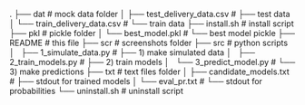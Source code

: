 .
├── dat                          # mock data folder
│   ├── test_delivery_data.csv   # ├── test data
│   └── train_delivery_data.csv  # └── train data
├── install.sh                   # install script
├── pkl                          # pickle folder
│   └── best_model.pkl           # └── best model pickle
├── README                       # this file
├── scr                          # screenshots folder
├── src                          # python scripts
│   ├── 1_simulate_data.py       # ├── 1) make simulated data
│   ├── 2_train_models.py        # ├── 2) train models
│   └── 3_predict_model.py       # └── 3) make predictions
├── txt                          # text files folder
│   ├── candidate_models.txt     # ├── stdout for trained models
│   └── eval_pr.txt              # └── stdout for probabilities
└── uninstall.sh                 # uninstall script
